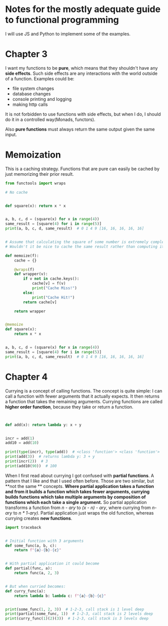 # Notes for the mostly adequate guide to functional programming

I will use JS and Python to implement some of the examples.

# Chapter 3
I want my functions to be **pure**, which means that they shouldn't have any **side effects**. Such side effects are any interactions with the world outside of a function. Examples could be:

- file system changes
- database changes
- console printing and logging
- making http calls

It is not forbidden to use functions with side effects, but when I do, I should do it in a controlled way(Monads, functors).

Also **pure functions** must always return the same output given the same input.

# Memoization
This is a caching strategy. Functions that are pure can easily be cached by just memorizing their prior result.

```python
from functools import wraps

# No cache


def square(x): return x * x


a, b, c, d = (square(x) for x in range(4))
same_result = [square(4) for i in range(5)]
print(a, b, c, d, same_result)  # 0 1 4 9 [16, 16, 16, 16, 16]


# Assume that calculating the square of some number is extremely complex and computational expensive.
# Wouldn't it be nice to cache the same result rather than computing it again and again.

def memoize(f):
    cache = {}

    @wraps(f)
    def wrapper(v):
        if v not in cache.keys():
            cache[v] = f(v)
            print("Cache Miss!")
        else:
            print("Cache Hit!")
        return cache[v]

    return wrapper


@memoize
def square(x):
    return x * x


a, b, c, d = (square(x) for x in range(4))
same_result = [square(4) for i in range(5)]
print(a, b, c, d, same_result)  # 0 1 4 9 [16, 16, 16, 16, 16]

```

# Chapter 4
Currying is a concept of calling functions. The concept is quite simple:
I can call a function with fewer arguments that it actually expects. It then returns a function that takes the remaining arguments. Currying functions are called **higher order function**, because they take or return a function.

```python


def add(x): return lambda y: x + y


incr = add(1)
add10 = add(10)

print(type(incr), type(add))  # <class 'function'> <class 'function'>
print(add(3))  # returns lambda y: 3 + y
print(incr(2))  # 3
print(add10(90))  # 100

```
When I first read about currying I got confused with **partial functions**. A pattern that I like and that I used often before. Those are two similar, but **not the same ** concepts.
**Where partial application takes a function and from it builds a function which takes fewer arguments, currying builds functions which take multiple arguments by composition of functions which each take a single argument.**
So partial application transforms a function from *n - ary* to *(x - n) - ary*, where currying from *n-ary* to *n \* 1-ary)*. Partial application just wraps the old function, whereas currying creates **new functions**.

```python
import traceback


# Initial function with 3 arguments
def some_func(a, b, c):
    return f"{a}-{b}-{c}"


# With partial application it could become
def partial(func, a):
    return func(a, 2, 3)


# But when curried becomes:
def curry_func(a):
    return lambda b: lambda c: f"{a}-{b}-{c}"


print(some_func(1, 2, 3))  # 1-2-3, call stack is 1 level deep
print(partial(some_func, 1))  # 1-2-3, call stack is 2 levels deep
print(curry_func(1)(2)(3))  # 1-2-3, call stack is 3 levels deep

```
